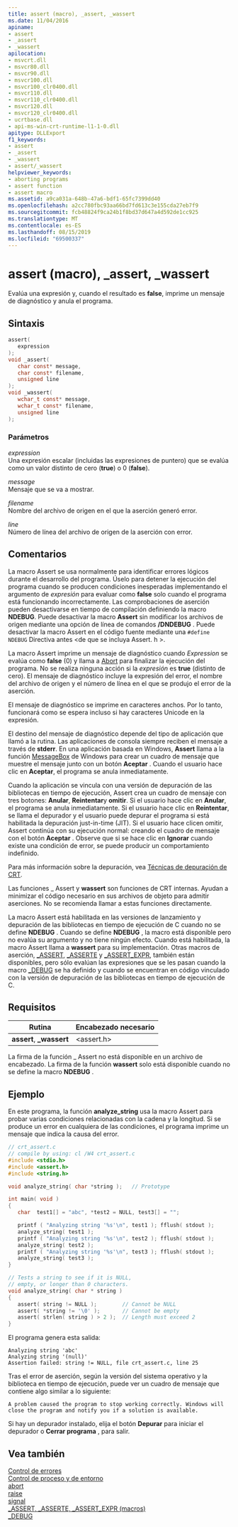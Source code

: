 ```yaml
---
title: assert (macro), _assert, _wassert
ms.date: 11/04/2016
apiname:
- assert
- _assert
- _wassert
apilocation:
- msvcrt.dll
- msvcr80.dll
- msvcr90.dll
- msvcr100.dll
- msvcr100_clr0400.dll
- msvcr110.dll
- msvcr110_clr0400.dll
- msvcr120.dll
- msvcr120_clr0400.dll
- ucrtbase.dll
- api-ms-win-crt-runtime-l1-1-0.dll
apitype: DLLExport
f1_keywords:
- assert
- _assert
- _wassert
- assert/_wassert
helpviewer_keywords:
- aborting programs
- assert function
- assert macro
ms.assetid: a9ca031a-648b-47a6-bdf1-65fc7399dd40
ms.openlocfilehash: a2cc780fbc93aa66bd7fd613c3e155cda27eb7f9
ms.sourcegitcommit: fcb48824f9ca24b1f8bd37d647a4d592de1cc925
ms.translationtype: MT
ms.contentlocale: es-ES
ms.lasthandoff: 08/15/2019
ms.locfileid: "69500337"
---
```

# <a name="assert-macro-_assert-_wassert"></a>assert (macro), _assert, _wassert

Evalúa una expresión y, cuando el resultado es **false**, imprime un mensaje de diagnóstico y anula el programa.

## <a name="syntax"></a>Sintaxis

```C
assert(
   expression
);
void _assert(
   char const* message,
   char const* filename,
   unsigned line
);
void _wassert(
   wchar_t const* message,
   wchar_t const* filename,
   unsigned line
);
```

### <a name="parameters"></a>Parámetros

*expression*<br/>
Una expresión escalar (incluidas las expresiones de puntero) que se evalúa como un valor distinto de cero (**true**) o 0 (**false**).

*message*<br/>
Mensaje que se va a mostrar.

*filename*<br/>
Nombre del archivo de origen en el que la aserción generó error.

*line*<br/>
Número de línea del archivo de origen de la aserción con error.

## <a name="remarks"></a>Comentarios

La macro Assert se usa normalmente para identificar errores lógicos durante el desarrollo del programa. Úselo para detener la ejecución del programa cuando se producen condiciones inesperadas implementando el argumento de *expresión* para evaluar como **false** solo cuando el programa está funcionando incorrectamente. Las comprobaciones de aserción pueden desactivarse en tiempo de compilación definiendo la macro **NDEBUG**. Puede desactivar la macro **Assert** sin modificar los archivos de origen mediante una opción de línea de comandos **/DNDEBUG** . Puede desactivar la macro Assert en el código fuente mediante una `#define NDEBUG` Directiva antes \<de que se incluya Assert. h >.

La macro Assert imprime un mensaje de diagnóstico cuando *Expression* se evalúa como **false** (0) y llama a [Abort](abort.md) para finalizar la ejecución del programa. No se realiza ninguna acción si la *expresión* es **true** (distinto de cero). El mensaje de diagnóstico incluye la expresión del error, el nombre del archivo de origen y el número de línea en el que se produjo el error de la aserción.

El mensaje de diagnóstico se imprime en caracteres anchos. Por lo tanto, funcionará como se espera incluso si hay caracteres Unicode en la expresión.

El destino del mensaje de diagnóstico depende del tipo de aplicación que llamó a la rutina. Las aplicaciones de consola siempre reciben el mensaje a través de **stderr**. En una aplicación basada en Windows, **Assert** llama a la función [MessageBox](/windows/win32/api/winuser/nf-winuser-messagebox) de Windows para crear un cuadro de mensaje que muestre el mensaje junto con un botón **Aceptar** . Cuando el usuario hace clic en **Aceptar**, el programa se anula inmediatamente.

Cuando la aplicación se vincula con una versión de depuración de las bibliotecas en tiempo de ejecución, Assert crea un cuadro de mensaje con tres botones: **Anular**, **Reintentar**y **omitir**. Si el usuario hace clic en **Anular**, el programa se anula inmediatamente. Si el usuario hace clic en **Reintentar**, se llama el depurador y el usuario puede depurar el programa si está habilitada la depuración just-in-time (JIT). Si el usuario hace clicen omitir, Assert continúa con su ejecución normal: creando el cuadro de mensaje con el botón **Aceptar** . Observe que si se hace clic en **Ignorar** cuando existe una condición de error, se puede producir un comportamiento indefinido.

Para más información sobre la depuración, vea [Técnicas de depuración de CRT](/visualstudio/debugger/crt-debugging-techniques).

Las funciones _ Assert y **wassert** son funciones de CRT internas. Ayudan a minimizar el código necesario en sus archivos de objeto para admitir aserciones. No se recomienda llamar a estas funciones directamente.

La macro Assert está habilitada en las versiones de lanzamiento y depuración de las bibliotecas en tiempo de ejecución de C cuando no se define **NDEBUG** . Cuando se define **NDEBUG** , la macro está disponible pero no evalúa su argumento y no tiene ningún efecto. Cuando está habilitada, la macro Assert llama a **wassert** para su implementación. Otras macros de aserción, [_ASSERT](assert-asserte-assert-expr-macros.md), [_ASSERTE](assert-asserte-assert-expr-macros.md) y [_ASSERT_EXPR](assert-asserte-assert-expr-macros.md), también están disponibles, pero sólo evalúan las expresiones que se les pasan cuando la macro [_DEBUG](../../c-runtime-library/debug.md) se ha definido y cuando se encuentran en código vinculado con la versión de depuración de las bibliotecas en tiempo de ejecución de C.

## <a name="requirements"></a>Requisitos

|Rutina|Encabezado necesario|
|-------------|---------------------|
|**assert**, **_wassert**|\<assert.h>|

La firma de la función _ Assert no está disponible en un archivo de encabezado. La firma de la función **wassert** solo está disponible cuando no se define la macro **NDEBUG** .

## <a name="example"></a>Ejemplo

En este programa, la función **analyze_string** usa la macro Assert para probar varias condiciones relacionadas con la cadena y la longitud. Si se produce un error en cualquiera de las condiciones, el programa imprime un mensaje que indica la causa del error.

```C
// crt_assert.c
// compile by using: cl /W4 crt_assert.c
#include <stdio.h>
#include <assert.h>
#include <string.h>

void analyze_string( char *string );   // Prototype

int main( void )
{
   char  test1[] = "abc", *test2 = NULL, test3[] = "";

   printf ( "Analyzing string '%s'\n", test1 ); fflush( stdout );
   analyze_string( test1 );
   printf ( "Analyzing string '%s'\n", test2 ); fflush( stdout );
   analyze_string( test2 );
   printf ( "Analyzing string '%s'\n", test3 ); fflush( stdout );
   analyze_string( test3 );
}

// Tests a string to see if it is NULL,
// empty, or longer than 0 characters.
void analyze_string( char * string )
{
   assert( string != NULL );        // Cannot be NULL
   assert( *string != '\0' );       // Cannot be empty
   assert( strlen( string ) > 2 );  // Length must exceed 2
}
```

El programa genera esta salida:

```Output
Analyzing string 'abc'
Analyzing string '(null)'
Assertion failed: string != NULL, file crt_assert.c, line 25
```

Tras el error de aserción, según la versión del sistema operativo y la biblioteca en tiempo de ejecución, puede ver un cuadro de mensaje que contiene algo similar a lo siguiente:

```Output
A problem caused the program to stop working correctly. Windows will close the program and notify you if a solution is available.
```

Si hay un depurador instalado, elija el botón **Depurar** para iniciar el depurador o **Cerrar programa** , para salir.

## <a name="see-also"></a>Vea también

[Control de errores](../../c-runtime-library/error-handling-crt.md)<br/>
[Control de proceso y de entorno](../../c-runtime-library/process-and-environment-control.md)<br/>
[abort](abort.md)<br/>
[raise](raise.md)<br/>
[signal](signal.md)<br/>
[_ASSERT, _ASSERTE, _ASSERT_EXPR (macros)](assert-asserte-assert-expr-macros.md)<br/>
[_DEBUG](../../c-runtime-library/debug.md)<br/>

